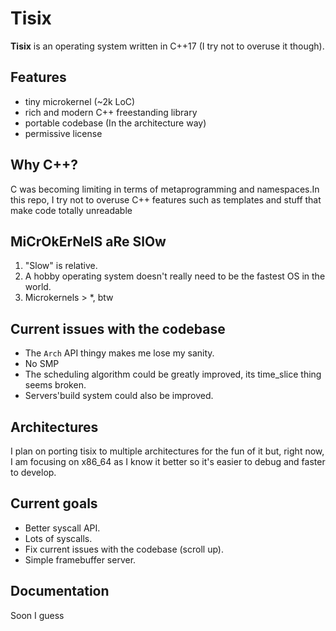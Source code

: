 # Tisix

**Tisix** is an operating system written in C++17 (I try not to overuse it though).

## Features
- tiny microkernel (~2k LoC)
- rich and modern C++ freestanding library
- portable codebase (In the architecture way)
- permissive license

## Why C++?
C was becoming limiting in terms of metaprogramming and namespaces.In this repo, I try not to overuse C++ features such as templates and stuff that make code totally unreadable

## MiCrOkErNelS aRe SlOw
1. "Slow" is relative.
2. A hobby operating system doesn't really need to be the fastest OS in the world.
3. Microkernels > *, btw

## Current issues with the codebase
- The `Arch` API thingy makes me lose my sanity.
- No SMP
- The scheduling algorithm could be greatly improved, its time_slice thing seems broken.
- Servers'build system could also be improved.

## Architectures
I plan on porting tisix to multiple architectures for the fun of it but, right now, I am focusing on x86_64 as I know it better so it's easier to debug and faster to develop.

## Current goals 
- Better syscall API.
- Lots of syscalls.
- Fix current issues with the codebase (scroll up).
- Simple framebuffer server.

## Documentation
Soon I guess

